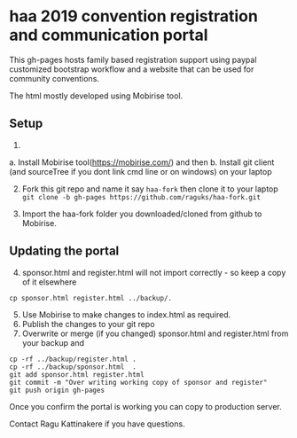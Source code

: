 # haa 2019 convention registration and communication portal
This gh-pages hosts family based registration support using paypal customized bootstrap workflow and a website that can be used for community conventions.

The html mostly developed using Mobirise tool.

## Setup
1. 
 a. Install Mobirise tool(https://mobirise.com/) and then
 b. Install git client (and sourceTree if you dont link cmd line or on windows) on your laptop 

2. Fork this git repo and name it say ```haa-fork``` then clone it to your laptop 
```git clone -b gh-pages https://github.com/raguks/haa-fork.git```

3. Import the haa-fork folder you downloaded/cloned from github to Mobirise.

## Updating the portal
4. sponsor.html and register.html will not import correctly - so keep a copy of it elsewhere
```
cp sponsor.html register.html ../backup/.
```
5. Use Mobirise to make changes to index.html as required.
6. Publish the changes to your git repo 
7. Overwrite or merge (if you changed) sponsor.html and register.html from your backup and 

```
cp -rf ../backup/register.html .
cp -rf ../backup/sponsor.html  .
git add sponsor.html register.html 
git commit -m "Over writing working copy of sponsor and register"
git push origin gh-pages
```

Once you confirm the portal is working you can copy to production server.

Contact Ragu Kattinakere if you have questions.

